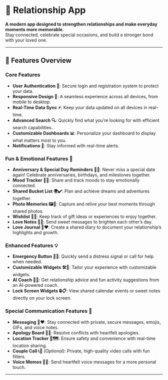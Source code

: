 # 💖 Relationship App 

**A modern app designed to strengthen relationships and make everyday moments more memorable.**  
Stay connected, celebrate special occasions, and build a stronger bond with your loved one.

---

## 🌟 **Features Overview**

### **Core Features**
- **User Authentication 🔐**: Secure login and registration system to protect your data.
- **Responsive Design 📱**: A seamless experience across all devices, from mobile to desktop.
- **Real-Time Data Sync ⚡**: Keep your data updated on all devices in real-time.
- **Advanced Search 🔍**: Quickly find what you’re looking for with efficient search capabilities.
- **Customizable Dashboards 📊**: Personalize your dashboard to display what matters most to you.
- **Notifications 🔔**: Stay informed with real-time alerts.

### **Fun & Emotional Features 🌟**
- **Anniversary & Special Day Reminders 🎉📅**: Never miss a special date again! Celebrate anniversaries, birthdays, and milestones together.
- **Mood Tracker 🌈🧠**: Share and track moods to stay emotionally connected.
- **Shared Bucket List 🌍✔️**: Plan and achieve dreams and adventures together.
- **Photo Memories 🖼️📸**: Capture and relive your best moments through shared photos.
- **Wishlist 🎁✨**: Keep track of gift ideas or experiences to enjoy together.
- **Love Notes 📝💌**: Send sweet messages to brighten each other’s day.
- **Love Journal 📖❤️**: Create a shared diary to document your relationship’s highlights and growth.

### **Enhanced Features 💡**
- **Emergency Button 🚨📱**: Quickly send a distress signal or call for help when needed.
- **Customizable Widgets 🛠️📲**: Tailor your experience with customizable widgets.
- **AI Coach 🤖💡**: Get relationship advice and fun activity suggestions from an AI-powered coach.
- **Lock Screen Widgets 🔒📋**: View shared calendar events or sweet notes directly on your lock screen.

### **Special Communication Features 💬**
- **Messaging 💬❤️**: Stay connected with private, secure messages, emojis, GIFs, and voice notes.
- **Apology Board 📝💌**: Resolve conflicts with heartfelt apologies.
- **Location Tracker 📍🗺️**: Ensure safety and convenience with real-time location sharing.
- **Couple Call 📞💑** *(Optional)*: Private, high-quality video calls with fun filters.
- **Voice Memos 🎤💭**: Send heartfelt voice messages for a more personal touch.

---


